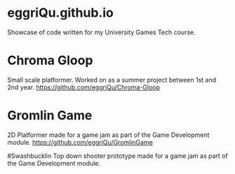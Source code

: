 # eggriQu.github.io
Showcase of code written for my University Games Tech course.


# Chroma Gloop
Small scale platformer. Worked on as a summer project between 1st and 2nd year.
https://github.com/eggriQu/Chroma-Gloop

# Gromlin Game
2D Platformer made for a game jam as part of the Game Development module.
https://github.com/eggriQu/GromlinGame

#Swashbucklin
Top down shooter prototype made for a game jam as part of the Game Development module.
